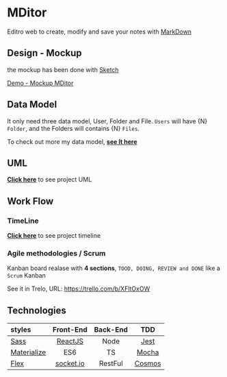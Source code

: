 # MDitor

Editro web to create, modify and save your notes with  [MarkDown](https://github.com/adam-p/markdown-here/wiki/Markdown-Cheatsheet)

## Design - Mockup

the mockup has been done with  [Sketch](https://www.sketchapp.com/)

[Demo - Mockup MDitor](https://github.com/VGamezz19/MDitor/tree/master/doc/design/mockup)

## Data Model

It only need three data model, User, Folder and File.
`Users` will have {N}  `Folder`, and the Folders will contains {N} `Files`.

To check out more my data model, __[see It here](https://github.com/VGamezz19/MDitor/tree/master/doc/dataModel/)__

## UML

__[Click here](https://github.com/VGamezz19/MDitor/tree/master/doc/UML/)__ to see project UML

## Work Flow

### TimeLine

__[Click here](https://github.com/VGamezz19/MDitor/tree/master/doc/timeLine/)__ to see project timeline

### Agile methodologies / Scrum

Kanban board realase with **4 sections**, `TOOD, DOING, REVIEW and DONE` like a `Scrum` Kanban

See it in Trelo, URL: https://trello.com/b/XFltOxOW

## Technologies

| styles| Front-End | Back-End| TDD|
| :---------- | :----------: | :----------: | :----------: |
| [Sass](https://sass-lang.com/) | [ReactJS](https://reactjs.org/)  | Node   | [Jest](https://facebook.github.io/jest/)
| [Materialize](https://react-materialize.github.io/#/) | ES6  | TS  | [Mocha](https://mochajs.org/)
| [Flex](https://css-tricks.com/snippets/css/a-guide-to-flexbox/) | [socket.io](https://socket.io/)  | RestFul  | [Cosmos](https://github.com/react-cosmos/react-cosmos)

